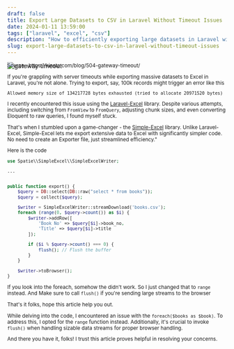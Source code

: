 ```yaml
---
draft: false
title: Export Large Datasets to CSV in Laravel Without Timeout Issues
date: 2024-01-11 13:59:00
tags: ["laravel", "excel", "csv"]
description: "How to efficiently exporting large datasets in Laravel without timeout issues"
slug: export-large-datasets-to-csv-in-laravel-without-timeout-issues
---
```


![gateway timeout](https://kinsta.com/wp-content/uploads/2020/10/Chrome-Browser-HTTP-504-Gateway-Timeout-Error.png)

<div style="margin-top: -30px;">
<small>Source : https://kinsta.com/blog/504-gateway-timeout/
</div>

If you're grappling with server timeouts while exporting massive datasets to Excel in
Laravel, you're not alone. Trying to export, say, 100k records might trigger an error
like this

`Allowed memory size of 134217728 bytes exhausted (tried to allocate 20971520 bytes)`

I recently encountered this issue using the [Laravel-Excel](https://laravel-excel.com/) library. Despite various attempts, including switching from `FromView` to `FromQuery`, adjusting chunk sizes, and even converting Eloquent to raw queries, I found myself stuck.

That's when I stumbled upon a game-changer - the [Simple-Excel](https://github.com/spatie/simple-excel) library. Unlike Laravel-Excel, Simple-Excel lets me export extensive data to Excel with significantly simpler code. No need to create an Exporter file, just streamlined efficiency."

Here is the code

```php
use Spatie\\SimpleExcel\\SimpleExcelWriter;

...


public function export() {
    $query = DB::select(DB::raw("select * from books"));
    $query = collect($query);

    $writer = SimpleExcelWriter::streamDownload('books.csv');
    foreach (range(0, $query->count()) as $i) {
        $writer->addRow([
            'Book No' => $query[$i]->book_no,
            'Title' => $query[$i]->title
        ]);

        if ($i % $query->count() === 0) {
            flush(); // Flush the buffer
        }
    }

    $writer->toBrowser();
}

```

If you look into the foreach, somehow the didn't work. So
I just changed that to `range` instead. And Make sure to call `flush()` if you're sending large streams to the browser

That's it folks, hope this article help you out.

While delving into the code, I encountered an issue with the `foreach($books as $book)`. To address this, I opted for the `range` function instead. Additionally, it's crucial to invoke `flush()` when handling sizable data streams for proper browser handling.

And there you have it, folks! I trust this article proves helpful in resolving your concerns.
